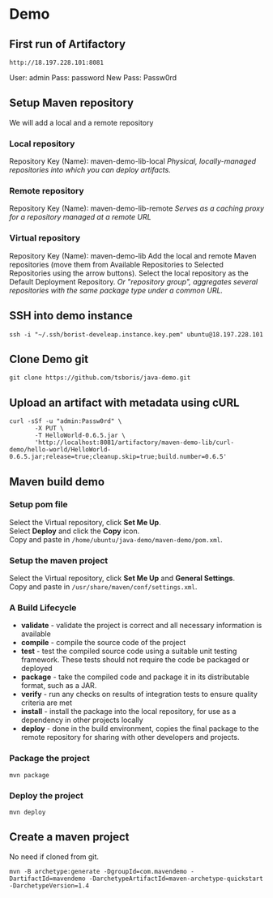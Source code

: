 # Demo

## First run of Artifactory

```shell
http://18.197.228.101:8081
```
User: admin
Pass: password
New Pass: Passw0rd

## Setup Maven repository
We will add a local and a remote repository

### Local repository
Repository Key (Name): maven-demo-lib-local
*Physical, locally-managed repositories into which you can deploy artifacts.*

### Remote repository
Repository Key (Name): maven-demo-lib-remote
*Serves as a caching proxy for a repository managed at a remote URL*

### Virtual repository
Repository Key (Name): maven-demo-lib
Add the local and remote Maven repositories (move them from Available Repositories to Selected Repositories using the arrow buttons).
Select the local repository as the Default Deployment Repository.
*Or "repository group", aggregates several repositories with the same package type under a common URL.*

## SSH into demo instance

```shell
ssh -i "~/.ssh/borist-develeap.instance.key.pem" ubuntu@18.197.228.101
```

## Clone Demo git

```shell
git clone https://github.com/tsboris/java-demo.git
```

## Upload an artifact with metadata using cURL

```shell
curl -sSf -u "admin:Passw0rd" \
       -X PUT \
       -T HelloWorld-0.6.5.jar \
       'http://localhost:8081/artifactory/maven-demo-lib/curl-demo/hello-world/HelloWorld-0.6.5.jar;release=true;cleanup.skip=true;build.number=0.6.5'
```

## Maven build demo
  
  
### Setup pom file
Select the Virtual repository, click **Set Me Up**.  
Select **Deploy** and click the **Copy** icon.  
Copy and paste in ```/home/ubuntu/java-demo/maven-demo/pom.xml```.

### Setup the maven project
Select the Virtual repository, click **Set Me Up** and **General Settings**.  
Copy and paste in ```/usr/share/maven/conf/settings.xml```.

### A Build Lifecycle
* **validate** - validate the project is correct and all necessary information is available
* **compile** - compile the source code of the project
* **test** - test the compiled source code using a suitable unit testing framework. These tests should not require the code be packaged or deployed
* **package** - take the compiled code and package it in its distributable format, such as a JAR.
* **verify** - run any checks on results of integration tests to ensure quality criteria are met
* **install** - install the package into the local repository, for use as a dependency in other projects locally
* **deploy** - done in the build environment, copies the final package to the remote repository for sharing with other developers and projects.

### Package the project

```shell
mvn package
```

### Deploy the project

```shell
mvn deploy
```





## Create a maven project
No need if cloned from git.


```shell
mvn -B archetype:generate -DgroupId=com.mavendemo -DartifactId=mavendemo -DarchetypeArtifactId=maven-archetype-quickstart -DarchetypeVersion=1.4

```